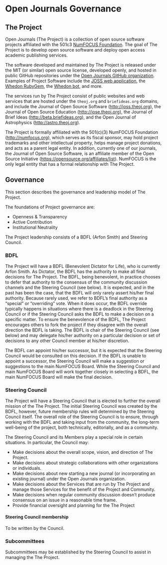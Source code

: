 # Open Journals Governance

## The Project

Open Journals (The Project) is a collection of open source software projects affiliated with the 501c3 [NumFOCUS Foundation](https://www.numfocus.org). The goal of The Project is to develop open source software and deploy open access academic publishing services.

The software developed and maintained by The Project is released under the MIT (or similar) open source license, developed openly, and hosted in public GitHub repositories under the [Open Journals GitHub organization](https://github.com/openjournals). Examples of Project Software include the [JOSS web application](https://github.com/openjournals/joss), the [Whedon RubyGem](https://github.com/openjournals/whedon), the [Whedon bot](https://github.com/openjournals/whedon-api), and more.

The services run by The Project consist of public websites and web services that are hosted under the `theoj.org` and `briefideas.org` domains, and include the Journal of Open Source Software (http://joss.theoj.org), the Journal of Open Source Education (http://jose.theoj.org), the Journal of Brief Ideas (http://beta.briefideas.org), and the Open Journal of Astrophysics (http://astro.theoj.org).

The Project is formally affiliated with the 501(c)(3) NumFOCUS Foundation (http://numfocus.org), which serves as its fiscal sponsor, may hold project trademarks and other intellectual property, helps manage project donations, and acts as a parent legal entity. In addition, currently one of our journals, the Journal of Open Source Software, is an affiliate member of the Open Source Initiative (https://opensource.org/affiliates/list). NumFOCUS is the only legal entity that has a formal relationship with The Project.

## Governance

This section describes the governance and leadership model of The Project.

The foundations of Project governance are:

- Openness & Transparency
- Active Contribution
- Institutional Neutrality

The Project leadership consists of a BDFL (Arfon Smith) and Steering Council.

### BDFL

The Project will have a BDFL (Benevolent Dictator for Life), who is currently Arfon Smith. As Dictator, the BDFL has the authority to make all final decisions for The Project. The BDFL, being benevolent, in practice chooses to defer that authority to the consensus of the community discussion channels and the Steering Council (see below). It is expected, and in the past has been the case, that the BDFL will only rarely assert his/her final authority. Because rarely used, we refer to BDFL’s final authority as a “special” or “overriding” vote. When it does occur, the BDFL override typically happens in situations where there is a deadlock in the Steering Council or if the Steering Council asks the BDFL to make a decision on a specific matter. To ensure the benevolence of the BDFL, The Project encourages others to fork the project if they disagree with the overall direction the BDFL is taking. The BDFL is chair of the Steering Council (see below) and may delegate his/her authority on a particular decision or set of decisions to any other Council member at his/her discretion.

The BDFL can appoint his/her successor, but it is expected that the Steering Council would be consulted on this decision. If the BDFL is unable to appoint a successor, the Steering Council will make a suggestion or suggestions to the main NumFOCUS Board. While the Steering Council and main NumFOCUS Board will work together closely in selecting a BDFL, the main NumFOCUS Board will make the final decision.

### Steering Council

The Project will have a Steering Council that is elected to further the overall mission of the The Project. The initial Steering Council was created by the BDFL, however, future membership rules will determined by the Steering Council itself. The overall role of the Steering Council is to ensure, through working with the BDFL and taking input from the community, the long-term well-being of the project, both technically, editorially, and as a community.

The Steering Council and its Members play a special role in certain situations. In particular, the Council may:

- Make decisions about the overall scope, vision, and direction of The Project.
- Make decisions about strategic collaborations with other organizations or individuals.
- Make decisions about new starting a new journal (or incorporating an existing journal) under the Open Journals organization.
- Make decisions about the Services that are run by The Project and manage those Services for the benefit of the Project and Community.
- Make decisions when regular community discussion doesn’t produce consensus on an issue in a reasonable time frame.
- Provide financial oversight and planning for the The Project

#### Steering Council membership

To be written by the Council.

### Subcommittees

Subcommittees may be established by the Steering Council to assist in managing the The Project. 


